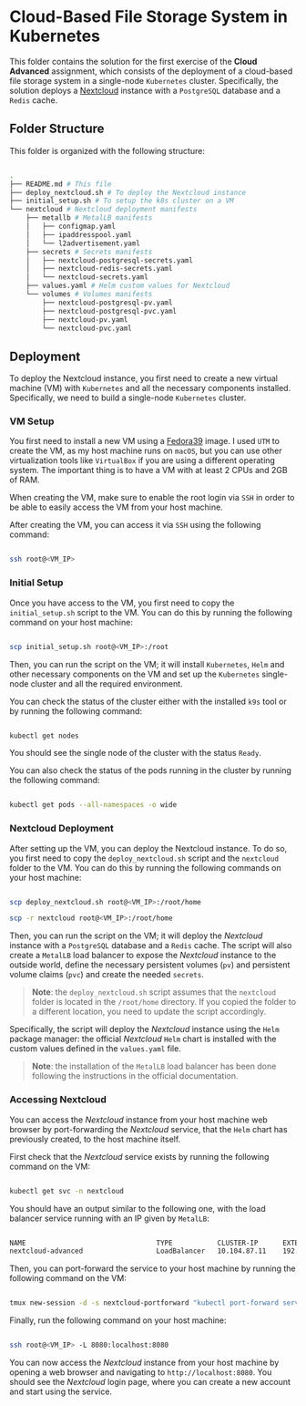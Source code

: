 # Cloud-Based File Storage System in Kubernetes

This folder contains the solution for the first exercise of the **Cloud Advanced** assignment, which consists of the deployment of a cloud-based file storage system in a single-node `Kubernetes` cluster. Specifically, the solution deploys a [Nextcloud](https://nextcloud.com/) instance with a `PostgreSQL` database and a `Redis` cache.

## Folder Structure

This folder is organized with the following structure:

``` bash

.
├── README.md # This file
├── deploy_nextcloud.sh # To deploy the Nextcloud instance
├── initial_setup.sh # To setup the k8s cluster on a VM
└── nextcloud # Nextcloud deployment manifests
    ├── metallb # MetalLB manifests
    │   ├── configmap.yaml
    │   ├── ipaddresspool.yaml
    │   └── l2advertisement.yaml
    ├── secrets # Secrets manifests
    │   ├── nextcloud-postgresql-secrets.yaml
    │   ├── nextcloud-redis-secrets.yaml
    │   └── nextcloud-secrets.yaml
    ├── values.yaml # Helm custom values for Nextcloud
    └── volumes # Volumes manifests
        ├── nextcloud-postgresql-pv.yaml
        ├── nextcloud-postgresql-pvc.yaml
        ├── nextcloud-pv.yaml
        └── nextcloud-pvc.yaml

```

## Deployment

To deploy the Nextcloud instance, you first need to create a new virtual machine (VM) with `Kubernetes` and all the necessary components installed. Specifically, we need to build a single-node `Kubernetes` cluster.

### VM Setup

You first need to install a new VM using a [Fedora39](https://fedoraproject.org/server/download) image. I used `UTM` to create the VM, as my host machine runs on `macOS`, but you can use other virtualization tools like `VirtualBox` if you are using a different operating system. The important thing is to have a VM with at least 2 CPUs and 2GB of RAM.

When creating the VM, make sure to enable the root login via `SSH` in order to be able to easily access the VM from your host machine. 

After creating the VM, you can access it via `SSH` using the following command:

``` bash

ssh root@<VM_IP>

```

### Initial Setup

Once you have access to the VM, you first need to copy the `initial_setup.sh` script to the VM. You can do this by running the following command on your host machine:

``` bash

scp initial_setup.sh root@<VM_IP>:/root

```

Then, you can run the script on the VM; it will install `Kubernetes`, `Helm` and other necessary components on the VM and set up the `Kubernetes` single-node cluster and all the required environment.

You can check the status of the cluster either with the installed `k9s` tool or by running the following command:

``` bash

kubectl get nodes

```

You should see the single node of the cluster with the status `Ready`.

You can also check the status of the pods running in the cluster by running the following command:

``` bash

kubectl get pods --all-namespaces -o wide

```

### Nextcloud Deployment

After setting up the VM, you can deploy the Nextcloud instance. To do so, you first need to copy the `deploy_nextcloud.sh` script and the `nextcloud` folder to the VM. You can do this by running the following commands on your host machine:

``` bash

scp deploy_nextcloud.sh root@<VM_IP>:/root/home

scp -r nextcloud root@<VM_IP>:/root/home

```

Then, you can run the script on the VM; it will deploy the *Nextcloud* instance with a `PostgreSQL` database and a `Redis` cache. The script will also create a `MetalLB` load balancer to expose the *Nextcloud* instance to the outside world, define the necessary persistent volumes (`pv`) and persistent volume claims (`pvc`) and create the needed `secrets`.

>**Note**: the `deploy_nextcloud.sh` script assumes that the `nextcloud` folder is located in the `/root/home` directory. If you copied the folder to a different location, you need to update the script accordingly.

Specifically, the script will deploy the *Nextcloud* instance using the `Helm` package manager: the official *Nextcloud* `Helm` chart is installed with the custom values defined in the `values.yaml` file.

>**Note**: the installation of the `MetalLB` load balancer has been done following the instructions in the official documentation.

### Accessing Nextcloud

You can access the *Nextcloud* instance from your host machine web browser by port-forwarding the *Nextcloud* service, that the `Helm` chart has previously created, to the host machine itself.

First check that the *Nextcloud* service exists by running the following command on the VM:

``` bash

kubectl get svc -n nextcloud

```

You should have an output similar to the following one, with the load balancer service running with an IP given by `MetalLB`:

``` bash

NAME                                TYPE           CLUSTER-IP      EXTERNAL-IP       PORT(S)          AGE
nextcloud-advanced                  LoadBalancer   10.104.87.11    192.168.121.200   8080:31250/TCP   4d

```

Then, you can port-forward the service to your host machine by running the following command on the VM:

``` bash

tmux new-session -d -s nextcloud-portforward "kubectl port-forward service/nextcloud-advanced 8080:8080 --address 0.0.0.0 -n nextcloud"

```

Finally, run the following command on your host machine:

``` bash

ssh root@<VM_IP> -L 8080:localhost:8080

```

You can now access the *Nextcloud* instance from your host machine by opening a web browser and navigating to `http://localhost:8080`. You should see the *Nextcloud* login page, where you can create a new account and start using the service.
